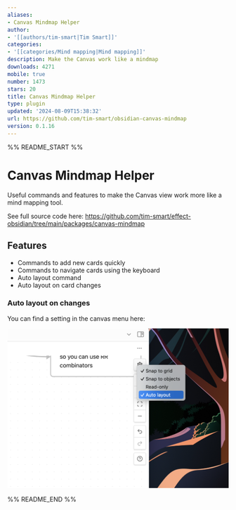 ```yaml
---
aliases:
- Canvas Mindmap Helper
author:
- '[[authors/tim-smart|Tim Smart]]'
categories:
- '[[categories/Mind mapping|Mind mapping]]'
description: Make the Canvas work like a mindmap
downloads: 4271
mobile: true
number: 1473
stars: 20
title: Canvas Mindmap Helper
type: plugin
updated: '2024-08-09T15:38:32'
url: https://github.com/tim-smart/obsidian-canvas-mindmap
version: 0.1.16
---
```


%% README_START %%

# Canvas Mindmap Helper

Useful commands and features to make the Canvas view work more like a mind mapping tool.

See full source code here: https://github.com/tim-smart/effect-obsidian/tree/main/packages/canvas-mindmap

## Features

- Commands to add new cards quickly
- Commands to navigate cards using the keyboard
- Auto layout command
- Auto layout on card changes

### Auto layout on changes

You can find a setting in the canvas menu here:

![Example](https://raw.githubusercontent.com/tim-smart/obsidian-canvas-mindmap/HEAD/assets/auto%20layout.png)


%% README_END %%